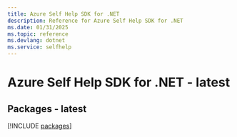 ```yaml
---
title: Azure Self Help SDK for .NET
description: Reference for Azure Self Help SDK for .NET
ms.date: 01/31/2025
ms.topic: reference
ms.devlang: dotnet
ms.service: selfhelp
---
```

# Azure Self Help SDK for .NET - latest
## Packages - latest
[!INCLUDE [packages](self-help-index.md)]